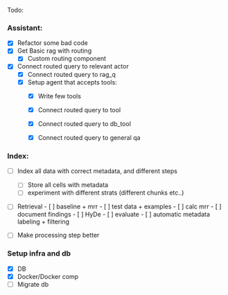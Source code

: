 Todo: 

### Assistant: 
  - [X] Refactor some bad code
  - [X] Get Basic rag with routing 
    - [X] Custom routing component 
  - [X] Connect routed query to relevant actor
    - [X] Connect routed query to rag_q 
    - [X] Setup agent that accepts tools: 
      - [X] Write few tools
      - [X] Connect routed query to tool 
      - [X] Connect routed query to db_tool 
      - [X] Connect routed query to general qa 


  ### Index:
  - [ ] Index all data with correct metadata, and different steps
      - [ ] Store all cells with metadata
      - [ ] experiment with different strats (different chunks etc..)

  - [ ] Retrieval
        - [ ] baseline + mrr
          - [ ] test data + examples
          - [ ] calc mrr
          - [ ] document findings
        - [ ] HyDe 
        - [ ] evaluate
        - [ ] automatic metadata labeling + filtering

  - [ ] Make processing step better  

### Setup infra and db
  - [X] DB 
  - [X] Docker/Docker comp
  - [ ] Migrate db
